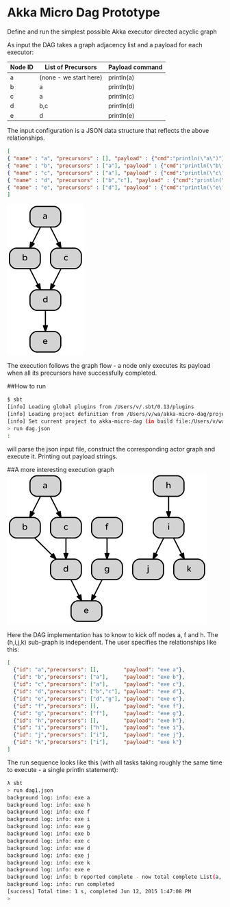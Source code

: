 Akka Micro Dag Prototype
=========================

Define and run the simplest possible Akka executor directed acyclic graph
 
 As input the DAG takes a graph adjacency list and a payload for each executor:
 
 Node ID  | List of Precursors | Payload command
------------- | ------------- | ------------
a  | (none - we start here)  | println(a)
b  | a | println(b)
c  | a | println(c)
d  | b,c | println(d)
e  | d | println(e)

The input configuration is a JSON data structure that reflects the above relationships.

```json
[
{ "name" : "a", "precursors" : [], "payload" : {"cmd":"println(\"a\")"} },
{ "name" : "b", "precursors" : ["a"], "payload" : {"cmd":"println(\"b\")"} },
{ "name" : "c", "precursors" : ["a"], "payload" : {"cmd":"println(\"c\")"} },
{ "name" : "d", "precursors" : ["b","c"], "payload" : {"cmd":"println(\"d\")"} },
{ "name" : "e", "precursors" : ["d"], "payload" : {"cmd":"println(\"e\")"} }
]
```

![The simple dag](dag.dot.png)

The execution follows the graph flow - a node only executes its payload when all its precursors have successfully completed.

##How to run
```bash
$ sbt
[info] Loading global plugins from /Users/v/.sbt/0.13/plugins
[info] Loading project definition from /Users/v/wa/akka-micro-dag/project
[info] Set current project to akka-micro-dag (in build file:/Users/v/wa/akka-micro-dag/)
> run dag.json
:
```
will parse the json input file, construct the corresponding actor graph and execute it. Printing out payload strings.

##A more interesting execution graph
![The interesting dag](dag1.dot.png)

Here the DAG implementation has to know to kick off nodes a, f and h. The (h,i,j,k) sub-graph is independent.
The user specifies the relationships like this:

```json
[
  {"id": "a","precursors": [],        "payload": "exe a"},
  {"id": "b","precursors": ["a"],     "payload": "exe b"},
  {"id": "c","precursors": ["a"],     "payload": "exe c"},
  {"id": "d","precursors": ["b","c"], "payload": "exe d"},
  {"id": "e","precursors": ["d","g"], "payload": "exe e"},
  {"id": "f","precursors": [],        "payload": "exe f"},
  {"id": "g","precursors": ["f"],     "payload": "exe g"},
  {"id": "h","precursors": [],        "payload": "exe h"},
  {"id": "i","precursors": ["h"],     "payload": "exe i"},
  {"id": "j","precursors": ["i"],     "payload": "exe j"},
  {"id": "k","precursors": ["i"],     "payload": "exe k"}
]
```

The run sequence looks like this (with all tasks taking roughly the same time to execute - a single println statement):

```bash
λ sbt
> run dag1.json
background log: info: exe a
background log: info: exe h
background log: info: exe f
background log: info: exe i
background log: info: exe g
background log: info: exe b
background log: info: exe c
background log: info: exe d
background log: info: exe j
background log: info: exe k
background log: info: exe e
background log: info: b reported complete - now total complete List(a, f, h, i, g, b, c, d, j, k, e)
background log: info: run completed
[success] Total time: 1 s, completed Jun 12, 2015 1:47:08 PM
>
```

